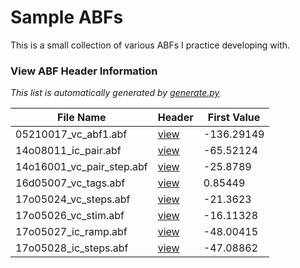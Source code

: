 # Sample ABFs
This is a small collection of various ABFs I practice developing with.

### View ABF Header Information

_This list is automatically generated by [generate.py](headers/generate.py)_

File Name | Header | First Value
---|---|---
05210017_vc_abf1.abf|[view](headers/05210017_vc_abf1.md)|-136.29149
14o08011_ic_pair.abf|[view](headers/14o08011_ic_pair.md)|-65.52124
14o16001_vc_pair_step.abf|[view](headers/14o16001_vc_pair_step.md)|-25.8789
16d05007_vc_tags.abf|[view](headers/16d05007_vc_tags.md)|0.85449
17o05024_vc_steps.abf|[view](headers/17o05024_vc_steps.md)|-21.3623
17o05026_vc_stim.abf|[view](headers/17o05026_vc_stim.md)|-16.11328
17o05027_ic_ramp.abf|[view](headers/17o05027_ic_ramp.md)|-48.00415
17o05028_ic_steps.abf|[view](headers/17o05028_ic_steps.md)|-47.08862

